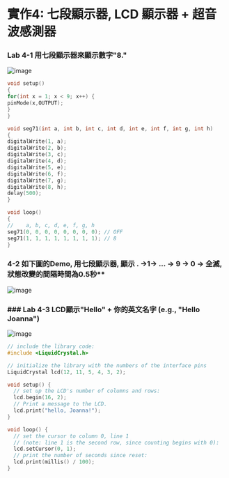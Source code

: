 # 實作4: 七段顯示器, LCD 顯示器 + 超音波感測器 

### Lab 4-1 用七段顯示器來顯示數字"8."
![image](https://user-images.githubusercontent.com/89329170/139076364-1442d7e1-d53e-4a38-8e7d-979826470979.png)

````c
void setup()
{
for(int x = 1; x < 9; x++) {
pinMode(x,OUTPUT);
}
}

void seg71(int a, int b, int c, int d, int e, int f, int g, int h)
{
digitalWrite(1, a);
digitalWrite(2, b);
digitalWrite(3, c);
digitalWrite(4, d);
digitalWrite(5, e);
digitalWrite(6, f);
digitalWrite(7, g);
digitalWrite(8, h);
delay(500);
}

void loop()
{
//    a, b, c, d, e, f, g, h
seg71(0, 0, 0, 0, 0, 0, 0, 0); // OFF
seg71(1, 1, 1, 1, 1, 1, 1, 1); // 8
}
````


###  4-2 如下圖的Demo, 用七段顯示器, 顯示 . →1→ ... → 9 → 0 → 全滅, 狀態改變的間隔時間為0.5秒**
![image](https://user-images.githubusercontent.com/89329170/139077748-bf020476-f197-4c6f-883c-3895afed67c6.png)





### ### Lab 4-3 LCD顯示"Hello" + 你的英文名字 (e.g., "Hello Joanna")
![image](https://user-images.githubusercontent.com/89329170/139667665-6d18c9cd-be81-431e-8338-2469accb132a.png)

````c
// include the library code:
#include <LiquidCrystal.h>

// initialize the library with the numbers of the interface pins
LiquidCrystal lcd(12, 11, 5, 4, 3, 2);

void setup() {
  // set up the LCD's number of columns and rows:
  lcd.begin(16, 2);
  // Print a message to the LCD.
  lcd.print("hello, Joanna!");
}

void loop() {
  // set the cursor to column 0, line 1
  // (note: line 1 is the second row, since counting begins with 0):
  lcd.setCursor(0, 1);
  // print the number of seconds since reset:
  lcd.print(millis() / 100);
}
````
